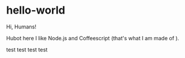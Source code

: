 # hello-world




Hi, Humans!

Hubot here I like Node.js and Coffeescript (that's what I am made of ). 


test
test
test
test

